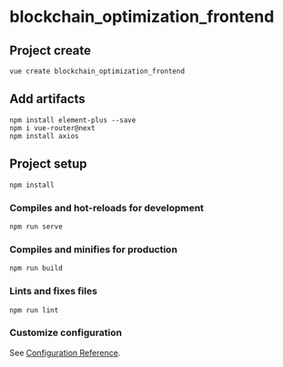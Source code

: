 # blockchain_optimization_frontend

## Project create
```
vue create blockchain_optimization_frontend
```

## Add artifacts
```
npm install element-plus --save
npm i vue-router@next
npm install axios
```

## Project setup
```
npm install
```

### Compiles and hot-reloads for development
```
npm run serve
```

### Compiles and minifies for production
```
npm run build
```

### Lints and fixes files
```
npm run lint
```

### Customize configuration
See [Configuration Reference](https://cli.vuejs.org/config/).
